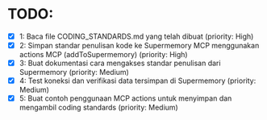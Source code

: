 # TODO:

- [x] 1: Baca file CODING_STANDARDS.md yang telah dibuat (priority: High)
- [x] 2: Simpan standar penulisan kode ke Supermemory MCP menggunakan actions MCP (addToSupermemory) (priority: High)
- [x] 3: Buat dokumentasi cara mengakses standar penulisan dari Supermemory (priority: Medium)
- [x] 4: Test koneksi dan verifikasi data tersimpan di Supermemory (priority: Medium)
- [x] 5: Buat contoh penggunaan MCP actions untuk menyimpan dan mengambil coding standards (priority: Medium)
